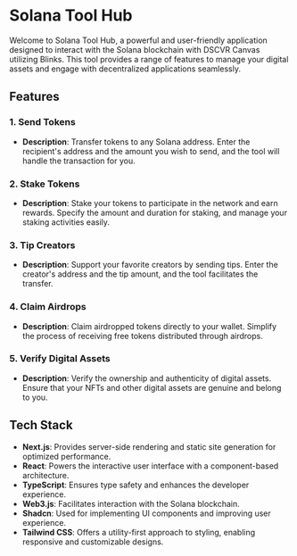 # Solana Tool Hub

Welcome to Solana Tool Hub, a powerful and user-friendly application designed to interact with the Solana blockchain with  DSCVR Canvas utilizing Blinks. This tool provides a range of features to manage your digital assets and engage with decentralized applications seamlessly.

## Features

### 1. Send Tokens
- **Description**: Transfer tokens to any Solana address. Enter the recipient's address and the amount you wish to send, and the tool will handle the transaction for you.

### 2. Stake Tokens
- **Description**: Stake your tokens to participate in the network and earn rewards. Specify the amount and duration for staking, and manage your staking activities easily.

### 3. Tip Creators
- **Description**: Support your favorite creators by sending tips. Enter the creator's address and the tip amount, and the tool facilitates the transfer.

### 4. Claim Airdrops
- **Description**: Claim airdropped tokens directly to your wallet. Simplify the process of receiving free tokens distributed through airdrops.

### 5. Verify Digital Assets
- **Description**: Verify the ownership and authenticity of digital assets. Ensure that your NFTs and other digital assets are genuine and belong to you.

## Tech Stack

- **Next.js**: Provides server-side rendering and static site generation for optimized performance.
- **React**: Powers the interactive user interface with a component-based architecture.
- **TypeScript**: Ensures type safety and enhances the developer experience.
- **Web3.js**: Facilitates interaction with the Solana blockchain.
- **Shadcn**: Used for implementing UI components and improving user experience.
- **Tailwind CSS**: Offers a utility-first approach to styling, enabling responsive and customizable designs.
